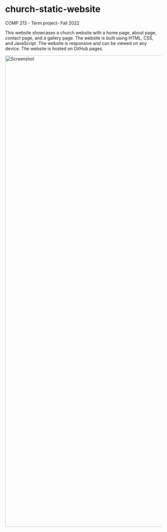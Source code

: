 # church-static-website
COMP 213 - Term project- Fall 2022

This website showcases a church website with a home page, about page, contact page, and a gallery page. The website is built using HTML, CSS, and JavaScript. The website is responsive and can be viewed on any device. The website is hosted on GitHub pages.

<img width="1512" alt="Screenshot" src="https://github.com/AazainKhan/church-static-website/assets/43759637/83409a1f-fcef-4fa5-b42c-17857daa92a4">

